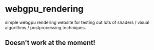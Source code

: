 # webgpu_rendering
simple webgpu rendering website for testing out lots of shaders / visual algorithms / postprocessing techniques.

## Doesn't work at the moment!